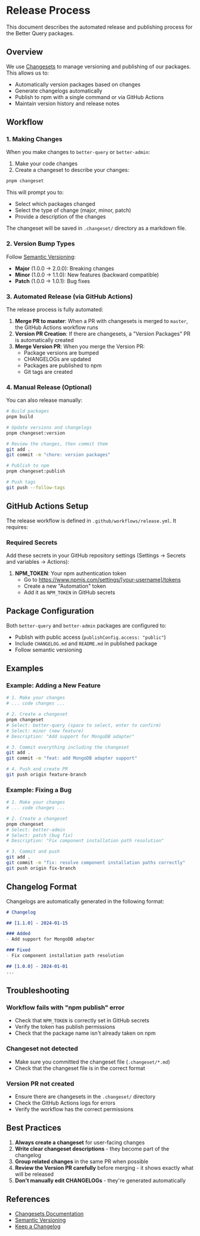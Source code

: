 # Release Process

This document describes the automated release and publishing process for the Better Query packages.

## Overview

We use [Changesets](https://github.com/changesets/changesets) to manage versioning and publishing of our packages. This allows us to:

- Automatically version packages based on changes
- Generate changelogs automatically
- Publish to npm with a single command or via GitHub Actions
- Maintain version history and release notes

## Workflow

### 1. Making Changes

When you make changes to `better-query` or `better-admin`:

1. Make your code changes
2. Create a changeset to describe your changes:

```bash
pnpm changeset
```

This will prompt you to:
- Select which packages changed
- Select the type of change (major, minor, patch)
- Provide a description of the changes

The changeset will be saved in `.changeset/` directory as a markdown file.

### 2. Version Bump Types

Follow [Semantic Versioning](https://semver.org/):

- **Major** (1.0.0 → 2.0.0): Breaking changes
- **Minor** (1.0.0 → 1.1.0): New features (backward compatible)
- **Patch** (1.0.0 → 1.0.1): Bug fixes

### 3. Automated Release (via GitHub Actions)

The release process is fully automated:

1. **Merge PR to master**: When a PR with changesets is merged to `master`, the GitHub Actions workflow runs
2. **Version PR Creation**: If there are changesets, a "Version Packages" PR is automatically created
3. **Merge Version PR**: When you merge the Version PR:
   - Package versions are bumped
   - CHANGELOGs are updated
   - Packages are published to npm
   - Git tags are created

### 4. Manual Release (Optional)

You can also release manually:

```bash
# Build packages
pnpm build

# Update versions and changelogs
pnpm changeset:version

# Review the changes, then commit them
git add .
git commit -m "chore: version packages"

# Publish to npm
pnpm changeset:publish

# Push tags
git push --follow-tags
```

## GitHub Actions Setup

The release workflow is defined in `.github/workflows/release.yml`. It requires:

### Required Secrets

Add these secrets in your GitHub repository settings (Settings → Secrets and variables → Actions):

1. **NPM_TOKEN**: Your npm authentication token
   - Go to https://www.npmjs.com/settings/[your-username]/tokens
   - Create a new "Automation" token
   - Add it as `NPM_TOKEN` in GitHub secrets

## Package Configuration

Both `better-query` and `better-admin` packages are configured to:

- Publish with public access (`publishConfig.access: "public"`)
- Include `CHANGELOG.md` and `README.md` in published package
- Follow semantic versioning

## Examples

### Example: Adding a New Feature

```bash
# 1. Make your changes
# ... code changes ...

# 2. Create a changeset
pnpm changeset
# Select: better-query (space to select, enter to confirm)
# Select: minor (new feature)
# Description: "Add support for MongoDB adapter"

# 3. Commit everything including the changeset
git add .
git commit -m "feat: add MongoDB adapter support"

# 4. Push and create PR
git push origin feature-branch
```

### Example: Fixing a Bug

```bash
# 1. Make your changes
# ... code changes ...

# 2. Create a changeset
pnpm changeset
# Select: better-admin
# Select: patch (bug fix)
# Description: "Fix component installation path resolution"

# 3. Commit and push
git add .
git commit -m "fix: resolve component installation paths correctly"
git push origin fix-branch
```

## Changelog Format

Changelogs are automatically generated in the following format:

```markdown
# Changelog

## [1.1.0] - 2024-01-15

### Added
- Add support for MongoDB adapter

### Fixed
- Fix component installation path resolution

## [1.0.0] - 2024-01-01
...
```

## Troubleshooting

### Workflow fails with "npm publish" error

- Check that `NPM_TOKEN` is correctly set in GitHub secrets
- Verify the token has publish permissions
- Check that the package name isn't already taken on npm

### Changeset not detected

- Make sure you committed the changeset file (`.changeset/*.md`)
- Check that the changeset file is in the correct format

### Version PR not created

- Ensure there are changesets in the `.changeset/` directory
- Check the GitHub Actions logs for errors
- Verify the workflow has the correct permissions

## Best Practices

1. **Always create a changeset** for user-facing changes
2. **Write clear changeset descriptions** - they become part of the changelog
3. **Group related changes** in the same PR when possible
4. **Review the Version PR carefully** before merging - it shows exactly what will be released
5. **Don't manually edit CHANGELOGs** - they're generated automatically

## References

- [Changesets Documentation](https://github.com/changesets/changesets/blob/main/docs/intro-to-using-changesets.md)
- [Semantic Versioning](https://semver.org/)
- [Keep a Changelog](https://keepachangelog.com/)
